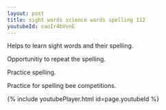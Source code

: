 ```yaml
---
layout: post
title: sight words science words spelling 112
youtubeId: caoIr4bVvnE
---
```

 
 
Helps to learn sight words and their spelling.

Opportunitiy to repeat the spelling. 

Practice spelling. 
 
Practice for spelling bee competitions. 
 
{% include youtubePlayer.html id=page.youtubeId %}
 
 
